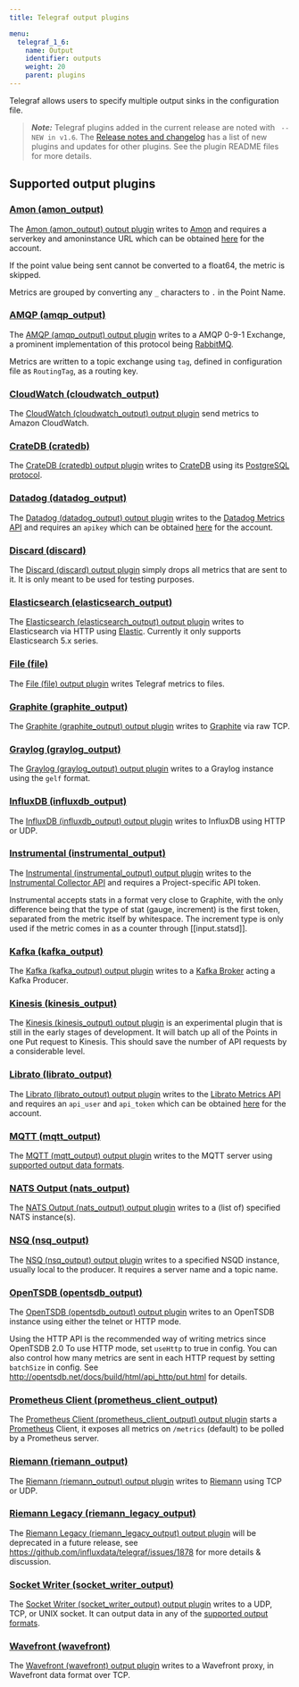 ```yaml
---
title: Telegraf output plugins

menu:
  telegraf_1_6:
    name: Output
    identifier: outputs
    weight: 20
    parent: plugins
---
```


Telegraf allows users to specify multiple output sinks in the configuration file.

> ***Note:*** Telegraf plugins added in the current release are noted with ` -- NEW in v1.6`.
>The [Release notes and changelog](/telegraf/v1.6/about_the_project/release-notes-changelog) has a list of new plugins and updates for other plugins. See the plugin README files for more details.

## Supported output plugins

### [Amon (amon_output)](https://github.com/influxdata/telegraf/tree/release-1.6/plugins/outputs/amon)

The [Amon (amon_output) output plugin](https://github.com/influxdata/telegraf/tree/release-1.6/plugins/outputs/amon) writes to [Amon](https://www.amon.cx) and requires a serverkey and amoninstance URL which can be obtained [here](https://www.amon.cx/docs/monitoring/) for the account.

If the point value being sent cannot be converted to a float64, the metric is skipped.

Metrics are grouped by converting any `_` characters to `.` in the Point Name.

### [AMQP (amqp_output)](https://github.com/influxdata/telegraf/tree/release-1.6/plugins/outputs/amqp)

The [AMQP (amqp_output) output plugin](https://github.com/influxdata/telegraf/tree/release-1.6/plugins/outputs/amqp) writes to a AMQP 0-9-1 Exchange, a prominent implementation of this protocol being [RabbitMQ](https://www.rabbitmq.com/).

Metrics are written to a topic exchange using `tag`, defined in configuration file as `RoutingTag`, as a routing key.

### [CloudWatch (cloudwatch_output)](https://github.com/influxdata/telegraf/tree/release-1.6/plugins/outputs/cloudwatch)

The [CloudWatch (cloudwatch_output) output plugin](https://github.com/influxdata/telegraf/tree/release-1.6/plugins/outputs/cloudwatch) send metrics to Amazon CloudWatch.

### [CrateDB (cratedb)](https://github.com/influxdata/telegraf/tree/master/plugins/outputs/cratedb)

The [CrateDB (cratedb) output plugin](https://github.com/influxdata/telegraf/tree/master/plugins/outputs/cratedb) writes to [CrateDB](https://crate.io/) using its [PostgreSQL protocol](https://crate.io/docs/crate/reference/protocols/postgres.html).

### [Datadog (datadog_output)](https://github.com/influxdata/telegraf/tree/release-1.6/plugins/outputs/datadog)

The [Datadog (datadog_output) output plugin](https://github.com/influxdata/telegraf/tree/release-1.6/plugins/outputs/datadog) writes to the [Datadog Metrics API](http://docs.datadoghq.com/api/#metrics) and requires an `apikey` which can be obtained [here](https://app.datadoghq.com/account/settings#api) for the account.

### [Discard (discard)](https://github.com/influxdata/telegraf/tree/release-1.6/plugins/outputs/discard)

The [Discard (discard) output plugin](https://github.com/influxdata/telegraf/tree/release-1.6/plugins/outputs/discard) simply drops all metrics that are sent to it. It is only meant to be used for testing purposes.

### [Elasticsearch (elasticsearch_output)](https://github.com/influxdata/telegraf/tree/release-1.6/plugins/outputs/elasticsearch)

The [Elasticsearch (elasticsearch_output) output plugin](https://github.com/influxdata/telegraf/tree/release-1.6/plugins/outputs/elasticsearch) writes to Elasticsearch via HTTP using [Elastic](http://olivere.github.io/elastic/). Currently it only supports Elasticsearch 5.x series.

### [File (file)](https://github.com/influxdata/telegraf/tree/release-1.6/plugins/outputs/file)

The [File (file) output plugin](https://github.com/influxdata/telegraf/tree/release-1.6/plugins/outputs/file) writes Telegraf metrics to files.

### [Graphite (graphite_output)](https://github.com/influxdata/telegraf/tree/release-1.6/plugins/outputs/graphite)

The [Graphite (graphite_output) output plugin](https://github.com/influxdata/telegraf/tree/release-1.6/plugins/outputs/graphite) writes to [Graphite](http://graphite.readthedocs.org/en/latest/index.html) via raw TCP.

### [Graylog (graylog_output)](https://github.com/influxdata/telegraf/tree/release-1.6/plugins/outputs/graylog)

The  [Graylog (graylog_output) output plugin](https://github.com/influxdata/telegraf/tree/release-1.6/plugins/outputs/graylog) writes to a Graylog instance using the `gelf` format.

### [InfluxDB (influxdb_output)](https://github.com/influxdata/telegraf/tree/release-1.6/plugins/outputs/influxdb)

The [InfluxDB (influxdb_output) output plugin](https://github.com/influxdata/telegraf/tree/release-1.6/plugins/outputs/influxdb) writes to InfluxDB using HTTP or UDP.

### [Instrumental (instrumental_output)](https://github.com/influxdata/telegraf/tree/release-1.6/plugins/outputs/instrumental)

The [Instrumental (instrumental_output) output plugin](https://github.com/influxdata/telegraf/tree/release-1.6/plugins/outputs/instrumental) writes to the [Instrumental Collector API](https://instrumentalapp.com/docs/tcp-collector) and requires a Project-specific API token.

Instrumental accepts stats in a format very close to Graphite, with the only difference being that the type of stat (gauge, increment) is the first token, separated from the metric itself by whitespace. The increment type is only used if the metric comes in as a counter through [[input.statsd]].

### [Kafka (kafka_output)](https://github.com/influxdata/telegraf/tree/release-1.6/plugins/outputs/kafka)

The [Kafka (kafka_output) output plugin](https://github.com/influxdata/telegraf/tree/release-1.6/plugins/outputs/kafka) writes to a [Kafka Broker](http://kafka.apache.org/07/quickstart.html) acting a Kafka Producer.

### [Kinesis (kinesis_output)](https://github.com/influxdata/telegraf/tree/release-1.6/plugins/outputs/kinesis)

The [Kinesis (kinesis_output) output plugin](https://github.com/influxdata/telegraf/tree/release-1.6/plugins/outputs/kinesis) is an experimental plugin that is still in the early stages of development. It will batch up all of the Points in one Put request to Kinesis. This should save the number of API requests by a considerable level.

### [Librato (librato_output)](https://github.com/influxdata/telegraf/tree/release-1.6/plugins/outputs/librato)

The [Librato (librato_output) output plugin](https://github.com/influxdata/telegraf/tree/release-1.6/plugins/outputs/librato) writes to the [Librato Metrics API](http://dev.librato.com/v1/metrics#metrics) and requires an `api_user` and `api_token` which can be obtained [here](https://metrics.librato.com/account/api_tokens) for the account.

### [MQTT (mqtt_output)](https://github.com/influxdata/telegraf/tree/release-1.6/plugins/outputs/mqtt)

The [MQTT (mqtt_output) output plugin](https://github.com/influxdata/telegraf/tree/release-1.6/plugins/outputs/mqtt) writes to the MQTT server using [supported output data formats](https://github.com/influxdata/telegraf/blob/master/docs/DATA_FORMATS_OUTPUT.md).

### [NATS Output (nats_output)](https://github.com/influxdata/telegraf/tree/release-1.6/plugins/outputs/nats)

The [NATS Output (nats_output) output plugin](https://github.com/influxdata/telegraf/tree/release-1.6/plugins/outputs/nats) writes to a (list of) specified NATS instance(s).

### [NSQ (nsq_output)](https://github.com/influxdata/telegraf/tree/release-1.6/plugins/outputs/nsq)

The [NSQ (nsq_output) output plugin](https://github.com/influxdata/telegraf/tree/release-1.6/plugins/outputs/nsq) writes to a specified NSQD instance, usually local to the producer. It requires a server name and a topic name.

### [OpenTSDB (opentsdb_output)](https://github.com/influxdata/telegraf/tree/release-1.6/plugins/outputs/opentsdb)

The [OpenTSDB (opentsdb_output) output plugin](https://github.com/influxdata/telegraf/tree/release-1.6/plugins/outputs/opentsdb) writes to an OpenTSDB instance using either the telnet or HTTP mode.

Using the HTTP API is the recommended way of writing metrics since OpenTSDB 2.0 To use HTTP mode, set `useHttp` to true in config. You can also control how many metrics are sent in each HTTP request by setting `batchSize` in config. See http://opentsdb.net/docs/build/html/api_http/put.html for details.

### [Prometheus Client (prometheus_client_output)](https://github.com/influxdata/telegraf/tree/release-1.6/plugins/outputs/prometheus_client)

The [Prometheus Client (prometheus_client_output) output plugin](https://github.com/influxdata/telegraf/tree/release-1.6/plugins/outputs/prometheus_client) starts a [Prometheus](https://prometheus.io/) Client, it exposes all metrics on `/metrics` (default) to be polled by a Prometheus server.

### [Riemann (riemann_output)](https://github.com/influxdata/telegraf/tree/release-1.6/plugins/outputs/riemann)

The [Riemann (riemann_output) output plugin](https://github.com/influxdata/telegraf/tree/release-1.6/plugins/outputs/riemann) writes to [Riemann](http://riemann.io/) using TCP or UDP.

### [Riemann Legacy (riemann_legacy_output)](https://github.com/influxdata/telegraf/tree/release-1.6/plugins/outputs/riemann_legacy)

The [Riemann Legacy (riemann_legacy_output) output plugin](https://github.com/influxdata/telegraf/tree/release-1.6/plugins/outputs/riemann_legacy) will be deprecated in a future release, see https://github.com/influxdata/telegraf/issues/1878 for more details & discussion.

### [Socket Writer (socket_writer_output)](https://github.com/influxdata/telegraf/tree/release-1.6/plugins/outputs/socket_writer)

The [Socket Writer (socket_writer_output) output plugin](https://github.com/influxdata/telegraf/tree/release-1.6/plugins/outputs/socket_writer) writes to a UDP, TCP, or UNIX socket. It can output data in any of the [supported output formats](https://github.com/influxdata/telegraf/blob/master/docs/DATA_FORMATS_OUTPUT.md).

### [Wavefront (wavefront)](https://github.com/influxdata/telegraf/tree/release-1.6/plugins/outputs/wavefront/README.md)

The [Wavefront (wavefront) output plugin](https://github.com/influxdata/telegraf/tree/release-1.6/plugins/outputs/wavefront/README.md) writes to a Wavefront proxy, in Wavefront data format over TCP.
